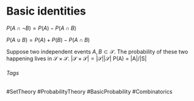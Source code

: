 # Basic identities
$P(A\cap \lnot B) = P(A) - P(A\cap B)$

$P(A\cup B) = P(A) + P(B) - P(A\cap B)$

Suppose two independent events $A, B \subset \mathcal{S}$.
The probability of these two happening lives in $\mathcal{S}\times \mathcal{S}$.
$|\mathcal{S}\times \mathcal{S}| = |\mathcal{S}||\mathcal{S}|$
P(A) = |A|/|S|

###### Tags
#SetTheory  #ProbabilityTheory  #BasicProbability #Combinatorics